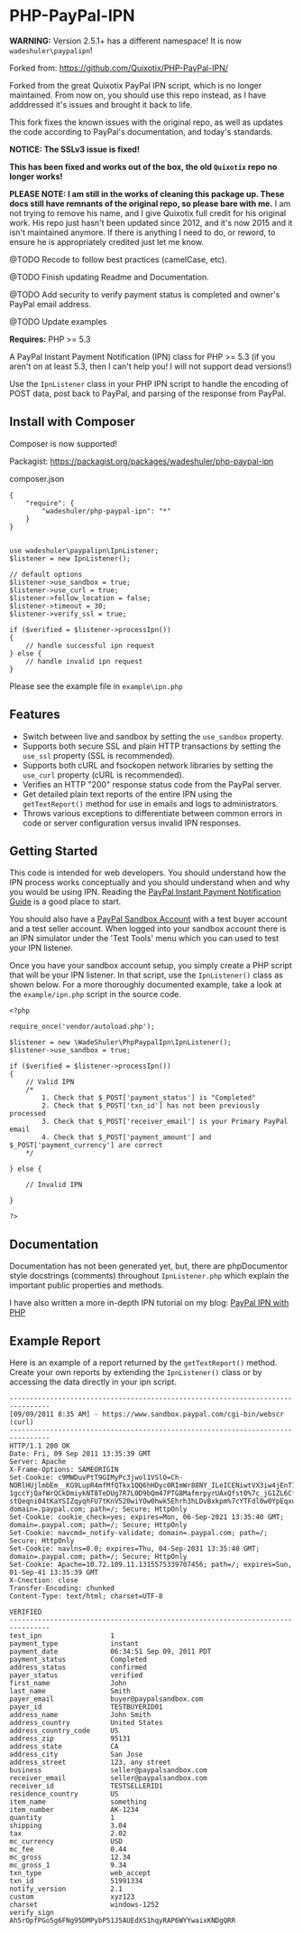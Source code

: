 PHP-PayPal-IPN
==============

**WARNING:** Version 2.5.1+ has a different namespace! It is now `wadeshuler\paypalipn`!

Forked from: https://github.com/Quixotix/PHP-PayPal-IPN/

Forked from the great Quixotix PayPal IPN script, which is no longer maintained. From now on, you should use this repo instead, as I have adddressed it's issues and brought it back to life.

This fork fixes the known issues with the original repo, as well as updates the code according to PayPal's documentation, and today's standards.

**NOTICE: The SSLv3 issue is fixed!**

**This has been fixed and works out of the box, the old `Quixotix` repo no longer works!**

**PLEASE NOTE: I am still in the works of cleaning this package up. These docs still have remnants of the original repo, so please bare with me.** I am not trying to remove his name, and I give Quixotix full credit for his original work. His repo just hasn't been updated since 2012, and it's now 2015 and it isn't maintained anymore. If there is anything I need to do, or reword, to ensure he is appropriately credited just let me know.

@TODO Recode to follow best practices (camelCase, etc).

@TODO Finish updating Readme and Documentation.

@TODO Add security to verify payment status is completed and owner's PayPal email address.

@TODO Update examples

**Requires:** PHP >= 5.3

A PayPal Instant Payment Notification (IPN) class for PHP >= 5.3 (if you aren't on at least 5.3, then I can't help you! I will not support dead versions!)

Use the `IpnListener` class in your PHP IPN script to handle the encoding of POST data, post back to PayPal, and parsing of the response from PayPal.

Install with Composer
---------------------

Composer is now supported!

Packagist: https://packagist.org/packages/wadeshuler/php-paypal-ipn

composer.json

    {
        "require": {
            "wadeshuler/php-paypal-ipn": "*"
        }
    }


    use wadeshuler\paypalipn\IpnListener;
    $listener = new IpnListener();

    // default options
    $listener->use_sandbox = true;
    $listener->use_curl = true;
    $listener->follow_location = false;
    $listener->timeout = 30;
    $listener->verify_ssl = true;
    
    if ($verified = $listener->processIpn())
    {
        // handle successful ipn request
    } else {
        // handle invalid ipn request
    }

Please see the example file in `example\ipn.php`

Features
--------

* Switch between live and sandbox by setting the `use_sandbox` property.
* Supports both secure SSL and plain HTTP transactions by setting the `use_ssl`
  property (SSL is recommended).
* Supports both cURL and fsockopen network libraries by setting the `use_curl`
  property (cURL is recommended).
* Verifies an HTTP &quot;200&quot; response status code from the PayPal server.
* Get detailed plain text reports of the entire IPN using the `getTextReport()`
  method for use in emails and logs to administrators.
* Throws various exceptions to differentiate between common errors in code or
  server configuration versus invalid IPN responses.


Getting Started
---------------

This code is intended for web developers. You should understand how the IPN
process works conceptually and you should understand when and why you would be
using IPN. Reading the [PayPal Instant Payment Notification Guide][1] is a good
place to start.

You should also have a [PayPal Sandbox Account][2] with a test buyer account and
a test seller account. When logged into your sandbox account there is an IPN
simulator under the 'Test Tools' menu which you can used to test your IPN
listener.

[1]: https://cms.paypal.com/cms_content/US/en_US/files/developer/IPNGuide.pdf
[2]: https://developer.paypal.com

Once you have your sandbox account setup, you simply create a PHP script that
will be your IPN listener. In that script, use the `IpnListener()` class as shown
below. For a more thoroughly documented example, take a look at the
`example/ipn.php` script in the source code.

    <?php

    require_once('vendor/autoload.php');

    $listener = new \WadeShuler\PhpPaypalIpn\IpnListener();
    $listener->use_sandbox = true;

    if ($verified = $listener->processIpn())
    {
        // Valid IPN
        /*
            1. Check that $_POST['payment_status'] is "Completed"
            2. Check that $_POST['txn_id'] has not been previously processed
            3. Check that $_POST['receiver_email'] is your Primary PayPal email
            4. Check that $_POST['payment_amount'] and $_POST['payment_currency'] are correct
        */

    } else {

        // Invalid IPN

    }

    ?>


Documentation
-------------

Documentation has not been generated yet, but, there are phpDocumentor style
docstrings (comments) throughout `IpnListener.php` which explain the important public properties and methods.

I have also written a more in-depth IPN tutorial on my blog: [PayPal IPN with PHP][3]

[3]: http://www.micahcarrick.com/paypal-ipn-with-php.html


Example Report
--------------

Here is an example of a report returned by the `getTextReport()` method. Create
your own reports by extending the `IpnListener()` class or by accessing the data
directly in your ipn script.

    --------------------------------------------------------------------------------
    [09/09/2011 8:35 AM] - https://www.sandbox.paypal.com/cgi-bin/webscr (curl)
    --------------------------------------------------------------------------------
    HTTP/1.1 200 OK
    Date: Fri, 09 Sep 2011 13:35:39 GMT
    Server: Apache
    X-Frame-Options: SAMEORIGIN
    Set-Cookie: c9MWDuvPtT9GIMyPc3jwol1VSlO=Ch-NORlHUjlmbEm__KG9LupR4mfMfQTkx1QQ6hHDyc0RImWr88NY_ILeICENiwtVX3iw4jEnT1-1gccYjQafWrQCkDmiykNT8TeDUg7R7L0D9bQm47PTG8MafmrpyrUAxQfst0%7c_jG1ZL6CffJgwrC-stQeqni04tKaYSIZqyqhFU7tKnV520wiYOw0hwk5Ehrh3hLDvBxkpm%7cYTFdl0w0YpEqxu0D1jDTVTlEGXlmLs4wob2Glu9htpZkFV9O2aCyfQ4CvA2kLJmlI6YiXm%7c1315575340; domain=.paypal.com; path=/; Secure; HttpOnly
    Set-Cookie: cookie_check=yes; expires=Mon, 06-Sep-2021 13:35:40 GMT; domain=.paypal.com; path=/; Secure; HttpOnly
    Set-Cookie: navcmd=_notify-validate; domain=.paypal.com; path=/; Secure; HttpOnly
    Set-Cookie: navlns=0.0; expires=Thu, 04-Sep-2031 13:35:40 GMT; domain=.paypal.com; path=/; Secure; HttpOnly
    Set-Cookie: Apache=10.72.109.11.1315575339707456; path=/; expires=Sun, 01-Sep-41 13:35:39 GMT
    X-Cnection: close
    Transfer-Encoding: chunked
    Content-Type: text/html; charset=UTF-8

    VERIFIED
    --------------------------------------------------------------------------------
    test_ipn                 1
    payment_type             instant
    payment_date             06:34:51 Sep 09, 2011 PDT
    payment_status           Completed
    address_status           confirmed
    payer_status             verified
    first_name               John
    last_name                Smith
    payer_email              buyer@paypalsandbox.com
    payer_id                 TESTBUYERID01
    address_name             John Smith
    address_country          United States
    address_country_code     US
    address_zip              95131
    address_state            CA
    address_city             San Jose
    address_street           123, any street
    business                 seller@paypalsandbox.com
    receiver_email           seller@paypalsandbox.com
    receiver_id              TESTSELLERID1
    residence_country        US
    item_name                something
    item_number              AK-1234
    quantity                 1
    shipping                 3.04
    tax                      2.02
    mc_currency              USD
    mc_fee                   0.44
    mc_gross                 12.34
    mc_gross_1               9.34
    txn_type                 web_accept
    txn_id                   51991334
    notify_version           2.1
    custom                   xyz123
    charset                  windows-1252
    verify_sign              Ah5rOpfPGo5g6FNg95DMPybP51J5AUEdXS1hqyRAP6WYYwaixKNDgQRR
